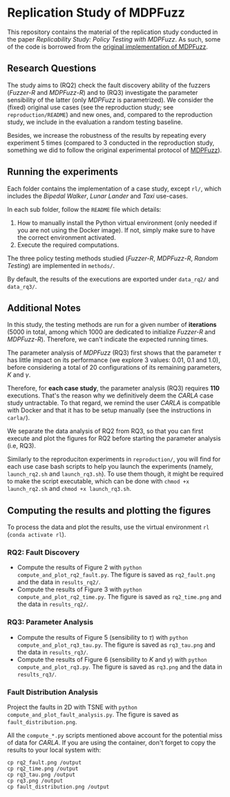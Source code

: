 # Replication Study of MDPFuzz

This repository contains the material of the replication study conducted in the paper *Replicability Study: Policy Testing with MDPFuzz*.
As such, some of the code is borrowed from the [original implementation of MDPFuzz](https://github.com/Qi-Pang/MDPFuzz).

## Research Questions

The study aims to (RQ2) check the fault discovery ability of the fuzzers (*Fuzzer-R* and *MDPFuzz-R*) and to (RQ3) investigate the parameter sensibility of the latter (only *MDPFuzz* is parametrized).
We consider the (fixed) original use cases (see the reproduction study; see `reproduction/README`) and new ones, and, compared to the reproduction study, we include in the evaluation a random testing baseline.

Besides, we increase the robustness of the results by repeating every experiment 5 times (compared to 3 conducted in the reproduction study, something we did to follow the original experimental protocol of [MDPFuzz](https://github.com/Qi-Pang/MDPFuzz)).

## Running the experiments

Each folder contains the implementation of a case study, except `rl/`, which includes the *Bipedal Walker*, *Lunar Lander* and *Taxi* use-cases.

In each sub folder, follow the `README` file which details:
1. How to manually install the Python virtual environment (only needed if you are not using the Docker image). If not, simply make sure to have the correct environment activated.
2. Execute the required computations.

The three policy testing methods studied (*Fuzzer-R*, *MDPFuzz-R*, *Random Testing*) are implemented in `methods/`.

By default, the results of the executions are exported under `data_rq2/` and `data_rq3/`.

## Additional Notes

In this study, the testing methods are run for a given number of **iterations** (5000 in total, among which 1000 are dedicated to initialize *Fuzzer-R* and *MDPFuzz-R*).
Therefore, we can't indicate the expected running times.


The parameter analysis of *MDPFuzz* (RQ3) first shows that the parameter $\tau$ has little impact on its performance (we explore 3 values: 0.01, 0.1 and 1.0), before considering a total of 20 configurations of its remaining parameters, $K$ and $\gamma$.

Therefore, for **each case study**, the parameter analysis (RQ3) requires **110** executions.
That's the reason why we definitively deem the *CARLA* case study untractable.
To that regard, we remind the user *CARLA* is compatible with Docker and that it has to be setup manually (see the instructions in `carla/`).

We separate the data analysis of RQ2 from RQ3, so that you can first execute and plot the figures for RQ2 before starting the parameter analysis (i.e, RQ3).

Similarly to the reproduciton experiments in `reproduction/`, you will find for each use case bash scripts to help you launch the experiments (namely, `launch_rq2.sh` and `launch_rq3.sh`).
To use them though, it might be required to make the script executable, which can be done with `chmod +x launch_rq2.sh` and `chmod +x launch_rq3.sh`.

## Computing the results and plotting the figures

To process the data and plot the results, use the virtual environment `rl` (`conda activate rl`).

### RQ2: Fault Discovery

- Compute the results of Figure 2 with `python compute_and_plot_rq2_fault.py`. The figure is saved as `rq2_fault.png` and the data in `results_rq2/`.
- Compute the results of Figure 3 with `python compute_and_plot_rq2_time.py`. The figure is saved as `rq2_time.png` and the data in `results_rq2/`.

### RQ3: Parameter Analysis

- Compute the results of Figure 5 (sensibility to $\tau$) with `python compute_and_plot_rq3_tau.py`. The figure is saved as `rq3_tau.png` and the data in `results_rq3/`.
- Compute the results of Figure 6 (sensibility to $K$ and $\gamma$) with `python compute_and_plot_rq3.py`. The figure is saved as `rq3.png` and the data in `results_rq3/`.

### Fault Distribution Analysis

Project the faults in 2D with TSNE with `python compute_and_plot_fault_analysis.py`. The figure is saved as `fault_distribution.png`.

All the `compute_*.py` scripts mentioned above account for the potential miss of data for *CARLA*.
If you are using the container, don't forget to copy the results to your local system with:
```
cp rq2_fault.png /output
cp rq2_time.png /output
cp rq3_tau.png /output
cp rq3.png /output
cp fault_distribution.png /output
```